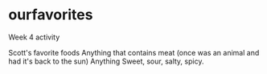 # ourfavorites
Week 4 activity

Scott's favorite foods
Anything that contains meat (once was an animal and had it's back to the sun)
Anything Sweet, sour, salty, spicy.